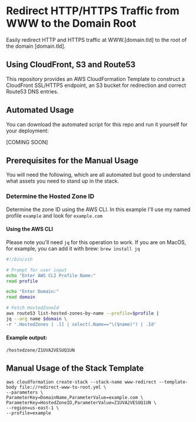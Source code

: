 # Redirect HTTP/HTTPS Traffic from WWW to the Domain Root

Easily redirect HTTP and HTTPS traffic at WWW.[domain.tld] to the root of the domain [domain.tld].

## Using CloudFront, S3 and Route53

This repository provides an AWS CloudFormation Template to construct a CloudFront SSL/HTTPS endpoint, an S3 bucket for redirection and correct Route53 DNS entries.

## Automated Usage

You can download the automated script for this repo and run it yourself for your deployment:

[COMING SOON]

## Prerequisites for the Manual Usage

You will need the following, which are all automated but good to understand what assets you need to stand up in the stack.

### Determine the Hosted Zone ID

Determine the zone ID using the AWS CLI. In this example I'll use my named profile `example` and look for `example.com`

#### Using the AWS CLI

Please note you'll need `jq` for this operation to work.  If you are on MacOS, for example, you can add it with brew: `brew install jq`

```sh
#!/bin/zsh

# Prompt for user input
echo "Enter AWS CLI Profile Name:"
read profile

echo "Enter Domain:"
read domain

# Fetch HostedZoneId
aws route53 list-hosted-zones-by-name --profile=$profile |
jq --arg name $domain \
-r '.HostedZones | .[] | select(.Name=="\($name)") | .Id'
```

#### Example output:

```
/hostedzone/Z1UVA2VESUQ1UN
```

## Manual Usage of the Stack Template
```
aws cloudformation create-stack --stack-name www-redirect --template-body file://redirect-www-to-root.yml \
--parameters \
ParameterKey=DomainName,ParameterValue=example.com \
ParameterKey=HostedZoneID,ParameterValue=Z1UVA2VESUQ1UN \
--region=us-east-1 \
--profile=example
```